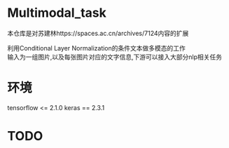 # Multimodal_task

本仓库是对苏建林https://spaces.ac.cn/archives/7124内容的扩展

利用Conditional Layer Normalization的条件文本做多模态的工作  
输入为一组图片,以及每张图片对应的文字信息,下游可以接入大部分nlp相关任务

# 环境

tensorflow <= 2.1.0 
keras == 2.3.1

# TODO

